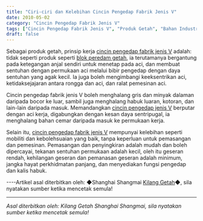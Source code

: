 ```yaml
---
title: "Ciri-ciri dan Kelebihan Cincin Pengedap Fabrik Jenis V"
date: 2010-05-02
category: "Cincin Pengedap Fabrik Jenis V"
tags: ["Cincin Pengedap Fabrik Jenis V", "Produk Getah", "Bahan Industri"]
draft: false
---
```


Sebagai produk getah, prinsip kerja [cincin pengedap fabrik jenis V](http://www.smpolymer.com/vxingjiabumifengquan/) adalah: tidak seperti produk seperti [blok peredam getah](http://www.smpolymer.com/), ia terutamanya bergantung pada ketegangan anjal sendiri untuk menetap pada aci, dan membuat sentuhan dengan permukaan aci melalui bibir pengedap dengan daya sentuhan yang agak kecil. Ia juga boleh mengimbangi keeksentrikan aci, ketidaksejajaran antara rongga dan aci, dan ralat pemesinan aci.

Cincin pengedap fabrik jenis V boleh menghalang gris dan minyak dalaman daripada bocor ke luar, sambil juga menghalang habuk luaran, kotoran, dan lain-lain daripada masuk. Memandangkan [cincin pengedap jenis V](http://www.smpolymer.com/) berputar dengan aci kerja, digabungkan dengan kesan daya sentripugal, ia menghalang bahan cemar daripada masuk ke permukaan kerja.

Selain itu, [cincin pengedap fabrik jenis V](http://www.smpolymer.com/vxingjiabumifengquan/) mempunyai kelebihan seperti mobiliti dan kebolehsuaian yang baik, tanpa keperluan untuk pemasangan dan pemesinan. Pemasangan dan penyingkiran adalah mudah dan boleh dipercayai, tekanan sentuhan permukaan adalah kecil, oleh itu geseran rendah, kehilangan geseran dan pemanasan geseran adalah minimum, jangka hayat perkhidmatan panjang, dan menyediakan fungsi pengedap dan kalis habuk.

----Artikel asal diterbitkan oleh: ◆Shanghai Shangmai [Kilang Getah](http://www.smpolymer.com/)◆, sila nyatakan sumber ketika mencetak semula!

---

*Asal diterbitkan oleh: Kilang Getah Shanghai Shangmai, sila nyatakan sumber ketika mencetak semula!*